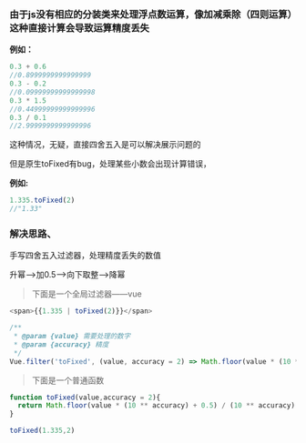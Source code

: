 ### 由于js没有相应的分装类来处理浮点数运算，像加减乘除（四则运算）这种直接计算会导致运算精度丢失
  
**例如：**

```js
0.3 + 0.6
//0.8999999999999999
0.3 - 0.2
//0.09999999999999998
0.3 * 1.5
//0.44999999999999996
0.3 / 0.1
//2.9999999999999996
```

这种情况，无疑，直接四舍五入是可以解决展示问题的

但是原生toFixed有bug，处理某些小数会出现计算错误，

**例如:**
```js
1.335.toFixed(2)
//"1.33"
```

### 解决思路、

  手写四舍五入过滤器，处理精度丢失的数值

  升幂-->加0.5-->向下取整-->降幂

> 下面是一个全局过滤器——vue

```js
<span>{{1.335 | toFixed(2)}}</span>

/**
 * @param {value} 需要处理的数字
 * @param {accuracy} 精度
 */
Vue.filter('toFixed', (value, accuracy = 2) => Math.floor(value * (10 ** accuracy) + 0.5) / (10 ** accuracy))
```

> 下面是一个普通函数

```js
function toFixed(value,accuracy = 2){
  return Math.floor(value * (10 ** accuracy) + 0.5) / (10 ** accuracy)
}

toFixed(1.335,2)
```
